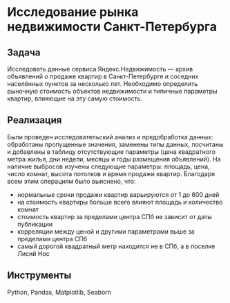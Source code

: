 # Исследование рынка недвижимости Санкт-Петербурга

## Задача 

Исследовать данные сервиса Яндекс.Недвижимость — архив объявлений о продаже квартир в Санкт-Петербурге и соседних населённых пунктов за несколько лет. 
Необходимо определить рыночную стоимость объектов недвижимости и типичные параметры квартир, влияющие на эту самую стоимость. 

## Реализация

Были проведен исследовательский анализ и предобработка данных: обработаны пропущенные значения, заменены типы данных, посчитаны и добавлены в таблицу отсутствующие параметры (цена квадратного метра жилья, дни недели, месяцы и годы размещения объявлений).
На наличие выбросов изучены следующие параметры: площадь, цена, число комнат, высота потолков и время продажи квартир. 
Благодаря всем этим операциям было выяснено, что: 
- нормальные сроки продажи квартир варьируются от 1 до 600 дней 
- на стоимость квартиры больше всего влияют площадь и количество комнат 
- стоимость квартир за пределами центра СПб не зависит от даты публикации
- корреляции между ценой и другими параметрами выше за пределами центра СПб
- самый дорогой квадратный метр находится не в СПб, а в поселке Лисий Нос

## Инструменты

Python, Pandas, Matplotlib, Seaborn
